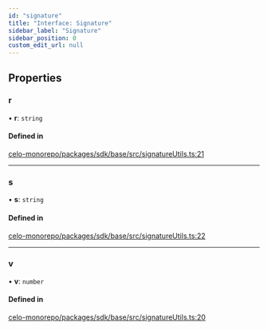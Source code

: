```yaml
---
id: "signature"
title: "Interface: Signature"
sidebar_label: "Signature"
sidebar_position: 0
custom_edit_url: null
---
```


## Properties

### r

• **r**: `string`

#### Defined in

[celo-monorepo/packages/sdk/base/src/signatureUtils.ts:21](https://github.com/celo-org/docs/blob/36f0e03d3/celo-monorepo/packages/sdk/base/src/signatureUtils.ts#L21)

___

### s

• **s**: `string`

#### Defined in

[celo-monorepo/packages/sdk/base/src/signatureUtils.ts:22](https://github.com/celo-org/docs/blob/36f0e03d3/celo-monorepo/packages/sdk/base/src/signatureUtils.ts#L22)

___

### v

• **v**: `number`

#### Defined in

[celo-monorepo/packages/sdk/base/src/signatureUtils.ts:20](https://github.com/celo-org/docs/blob/36f0e03d3/celo-monorepo/packages/sdk/base/src/signatureUtils.ts#L20)
